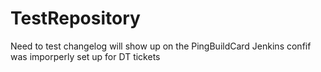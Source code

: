 # TestRepository
Need to test changelog will show up on the PingBuildCard
Jenkins confif was imporperly set up for DT tickets

